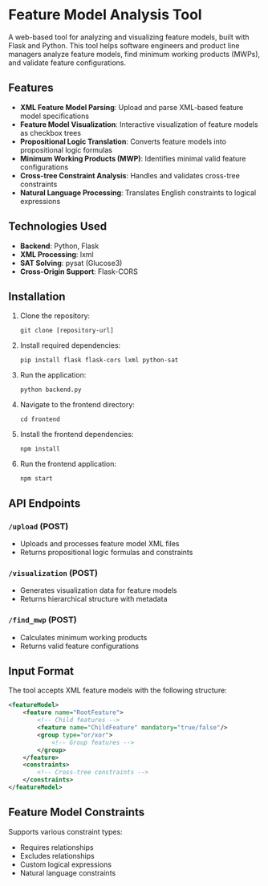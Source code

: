 # Feature Model Analysis Tool

A web-based tool for analyzing and visualizing feature models, built with Flask and Python. This tool helps software engineers and product line managers analyze feature models, find minimum working products (MWPs), and validate feature configurations.

## Features

- **XML Feature Model Parsing**: Upload and parse XML-based feature model specifications
- **Feature Model Visualization**: Interactive visualization of feature models as checkbox trees
- **Propositional Logic Translation**: Converts feature models into propositional logic formulas
- **Minimum Working Products (MWP)**: Identifies minimal valid feature configurations
- **Cross-tree Constraint Analysis**: Handles and validates cross-tree constraints
- **Natural Language Processing**: Translates English constraints to logical expressions

## Technologies Used

- **Backend**: Python, Flask
- **XML Processing**: lxml
- **SAT Solving**: pysat (Glucose3)
- **Cross-Origin Support**: Flask-CORS

## Installation

1. Clone the repository:
   ```
   git clone [repository-url]
   ```

2. Install required dependencies:
   ```
   pip install flask flask-cors lxml python-sat
   ```

3. Run the application:
   ```
   python backend.py
   ```
4. Navigate to the frontend directory:
   ```
   cd frontend
   ```
5. Install the frontend dependencies:
   ```
   npm install
   ```
6. Run the frontend application:
   ```
   npm start
   ```

## API Endpoints

### `/upload` (POST)
- Uploads and processes feature model XML files
- Returns propositional logic formulas and constraints

### `/visualization` (POST)
- Generates visualization data for feature models
- Returns hierarchical structure with metadata

### `/find_mwp` (POST)
- Calculates minimum working products
- Returns valid feature configurations

## Input Format

The tool accepts XML feature models with the following structure:

```xml
<featureModel>
    <feature name="RootFeature">
        <!-- Child features -->
        <feature name="ChildFeature" mandatory="true/false"/>
        <group type="or/xor">
            <!-- Group features -->
        </group>
    </feature>
    <constraints>
        <!-- Cross-tree constraints -->
    </constraints>
</featureModel>
```

## Feature Model Constraints

Supports various constraint types:
- Requires relationships
- Excludes relationships
- Custom logical expressions
- Natural language constraints

